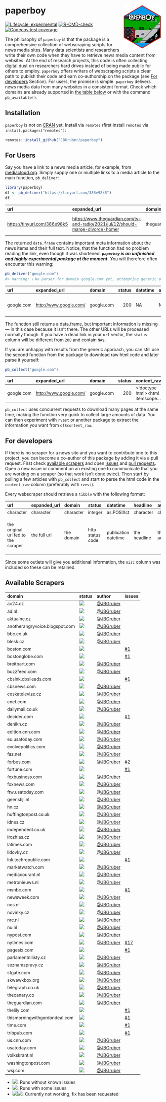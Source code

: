 
# paperboy <img src="man/figures/logo.svg" align="right" height="139" />

<!-- badges: start -->

[![Lifecycle:
experimental](https://img.shields.io/badge/lifecycle-experimental-orange.svg)](https://lifecycle.r-lib.org/articles/stages.html#experimental)
[![R-CMD-check](https://github.com/JBGruber/paperboy/workflows/R-CMD-check/badge.svg)](https://github.com/JBGruber/paperboy/actions)
[![Codecov test
coverage](https://codecov.io/gh/JBGruber/paperboy/branch/main/graph/badge.svg)](https://codecov.io/gh/JBGruber/paperboy?branch=main)
<!-- badges: end -->

The philosophy of `paperboy` is that the package is a comprehensive
collection of webscraping scripts for news media sites. Many data
scientists and researchers write their own code when they have to
retrieve news media content from websites. At the end of research
projects, this code is often collecting digital dust on researchers hard
drives instead of being made public for others to employ. `paperboy`
offers writers of webscraping scripts a clear path to publish their code
and earn co-authorship on the package (see [For
developers](#for-developers) Section). For users, the promise is simple:
`paperboy` delivers news media data from many websites in a consistent
format. Check which domains are already supported in [the table
below](#available-scrapers) or with the command `pb_available()`.

## Installation

`paperboy` is not on [CRAN](https://CRAN.R-project.org) yet. Install via
`remotes` (first install `remotes` via `install.packages("remotes")`:

``` r
remotes::install_github("JBGruber/paperboy")
```

## For Users

Say you have a link to a news media article, for example, from
[mediacloud.org](https://mediacloud.org/). Simply supply one or multiple
links to a media article to the main function, `pb_deliver`:

``` r
library(paperboy)
df <- pb_deliver("https://tinyurl.com/386e98k5")
df
```

| url                            | expanded_url                                                                      | domain          | status | datetime            | author                                                | headline                | text                           | misc |
|:-------------------------------|:----------------------------------------------------------------------------------|:----------------|-------:|:--------------------|:------------------------------------------------------|:------------------------|:-------------------------------|:-----|
| <https://tinyurl.com/386e98k5> | <https://www.theguardian.com/tv-and-radio/2021/jul/12/should-marge-divorce-homer> | theguardian.com |    200 | 2021-07-12 12:00:13 | <https://www.theguardian.com/profile/stuart-heritage> | ’A woman trapped in an… | In the Guide’s weekly Solved!… | NULL |

The returned `data.frame` contains important meta information about the
news items and their full text. Notice, that the function had no problem
reading the link, even though it was shortened. ***`paperboy` is an
unfinished and highly experimental package at the moment.*** You will
therefore often encounter this warning:

``` r
pb_deliver("google.com")
#> Warning: ℹ No parser for domain google.com yet, attempting generic approach.
```

| url        | expanded_url             | domain     | status | datetime | author | headline | text                                                | misc |
|:-----------|:-------------------------|:-----------|-------:|:---------|:-------|:---------|:----------------------------------------------------|:-----|
| google.com | <http://www.google.com/> | google.com |    200 | NA       | NA     | Google   | © 2023 - Datenschutzerklärung - Nutzungsbedingungen | NULL |

The function still returns a data.frame, but important information is
missing — in this case because it isn’t there. The other URLs will be
processed normally though. If you have a dead link in your `url` vector,
the `status` column will be different from `200` and contain `NA`s.

If you are unhappy with results from the generic approach, you can still
use the second function from the package to download raw html code and
later parse it yourself:

``` r
pb_collect("google.com")
```

| url        | expanded_url             | domain     | status | content_raw                        |
|:-----------|:-------------------------|:-----------|-------:|:-----------------------------------|
| google.com | <http://www.google.com/> | google.com |    200 | \<!doctype html\>\<html itemscope… |

`pb_collect` uses concurrent requests to download many pages at the same
time, making the function very quick to collect large amounts of data.
You can then experiment with `rvest` or another package to extract the
information you want from `df$content_raw`.

## For developers

If there is no scraper for a news site and you want to contribute one to
this project, you can become a co-author of this package by adding it
via a pull request. First check [available
scrapers](#available-scrapers) and open
[issues](https://github.com/JBGruber/paperboy/issues) and [pull
requests](https://github.com/JBGruber/paperboy/pulls). Open a new issue
or comment on an existing one to communicate that you are working on a
scraper (so that work isn’t done twice). Then start by pulling a few
articles with `pb_collect` and start to parse the html code in the
`content_raw` column (preferably with `rvest`).

Every webscraper should retrieve a `tibble` with the following format:

| url                                 | expanded_url | domain     | status           | datetime             | headline     | author     | text          | misc                                                                      |
|:------------------------------------|:-------------|:-----------|:-----------------|:---------------------|:-------------|:-----------|:--------------|:--------------------------------------------------------------------------|
| character                           | character    | character  | integer          | as.POSIXct           | character    | character  | character     | list                                                                      |
| the original url fed to the scraper | the full url | the domain | http status code | publication datetime | the headline | the author | the full text | all other information that can be consistently found on a specific outlet |

Since some outlets will give you additional information, the `misc`
column was included so these can be retained.

## Available Scrapers

| domain                         | status                                                        | author                                    | issues                                                 |
|:-------------------------------|:--------------------------------------------------------------|:------------------------------------------|:-------------------------------------------------------|
| ac24.cz                        | ![](https://img.shields.io/badge/status-gold-%23ffd700.svg)   | [@JBGruber](https://github.com/JBGruber/) |                                                        |
| ad.nl                          | ![](https://img.shields.io/badge/status-gold-%23ffd700.svg)   | [@JBGruber](https://github.com/JBGruber/) |                                                        |
| aktualne.cz                    | ![](https://img.shields.io/badge/status-gold-%23ffd700.svg)   | [@JBGruber](https://github.com/JBGruber/) |                                                        |
| anotherangryvoice.blogspot.com | ![](https://img.shields.io/badge/status-gold-%23ffd700.svg)   | [@JBGruber](https://github.com/JBGruber/) |                                                        |
| bbc.co.uk                      | ![](https://img.shields.io/badge/status-gold-%23ffd700.svg)   | [@JBGruber](https://github.com/JBGruber/) |                                                        |
| blesk.cz                       | ![](https://img.shields.io/badge/status-gold-%23ffd700.svg)   | [@JBGruber](https://github.com/JBGruber/) |                                                        |
| boston.com                     | ![](https://img.shields.io/badge/status-requested-lightgrey)  |                                           | [\#1](https://github.com/JBGruber/paperboy/issues/1)   |
| bostonglobe.com                | ![](https://img.shields.io/badge/status-requested-lightgrey)  |                                           | [\#1](https://github.com/JBGruber/paperboy/issues/1)   |
| breitbart.com                  | ![](https://img.shields.io/badge/status-gold-%23ffd700.svg)   | [@JBGruber](https://github.com/JBGruber/) |                                                        |
| buzzfeed.com                   | ![](https://img.shields.io/badge/status-gold-%23ffd700.svg)   | [@JBGruber](https://github.com/JBGruber/) |                                                        |
| cbslnk.cbsileads.com           | ![](https://img.shields.io/badge/status-requested-lightgrey)  |                                           | [\#1](https://github.com/JBGruber/paperboy/issues/1)   |
| cbsnews.com                    | ![](https://img.shields.io/badge/status-gold-%23ffd700.svg)   | [@JBGruber](https://github.com/JBGruber/) |                                                        |
| ceskatelevize.cz               | ![](https://img.shields.io/badge/status-gold-%23ffd700.svg)   | [@JBGruber](https://github.com/JBGruber/) |                                                        |
| cnet.com                       | ![](https://img.shields.io/badge/status-gold-%23ffd700.svg)   | [@JBGruber](https://github.com/JBGruber/) |                                                        |
| dailymail.co.uk                | ![](https://img.shields.io/badge/status-gold-%23ffd700.svg)   | [@JBGruber](https://github.com/JBGruber/) |                                                        |
| decider.com                    | ![](https://img.shields.io/badge/status-requested-lightgrey)  |                                           | [\#1](https://github.com/JBGruber/paperboy/issues/1)   |
| denikn.cz                      | ![](https://img.shields.io/badge/status-gold-%23ffd700.svg)   | [@JBGruber](https://github.com/JBGruber/) |                                                        |
| edition.cnn.com                | ![](https://img.shields.io/badge/status-gold-%23ffd700.svg)   | [@JBGruber](https://github.com/JBGruber/) |                                                        |
| eu.usatoday.com                | ![](https://img.shields.io/badge/status-gold-%23ffd700.svg)   | [@JBGruber](https://github.com/JBGruber/) |                                                        |
| evolvepolitics.com             | ![](https://img.shields.io/badge/status-gold-%23ffd700.svg)   | [@JBGruber](https://github.com/JBGruber/) |                                                        |
| faz.net                        | ![](https://img.shields.io/badge/status-gold-%23ffd700.svg)   | [@JBGruber](https://github.com/JBGruber/) |                                                        |
| forbes.com                     | ![](https://img.shields.io/badge/status-silver-%23C0C0C0.svg) | [@JBGruber](https://github.com/JBGruber/) | [\#2](https://github.com/JBGruber/paperboy/issues/2)   |
| fortune.com                    | ![](https://img.shields.io/badge/status-requested-lightgrey)  |                                           | [\#1](https://github.com/JBGruber/paperboy/issues/1)   |
| foxbusiness.com                | ![](https://img.shields.io/badge/status-gold-%23ffd700.svg)   | [@JBGruber](https://github.com/JBGruber/) |                                                        |
| foxnews.com                    | ![](https://img.shields.io/badge/status-gold-%23ffd700.svg)   | [@JBGruber](https://github.com/JBGruber/) |                                                        |
| ftw.usatoday.com               | ![](https://img.shields.io/badge/status-gold-%23ffd700.svg)   | [@JBGruber](https://github.com/JBGruber/) |                                                        |
| geenstijl.nl                   | ![](https://img.shields.io/badge/status-gold-%23ffd700.svg)   | [@JBGruber](https://github.com/JBGruber/) |                                                        |
| hn.cz                          | ![](https://img.shields.io/badge/status-gold-%23ffd700.svg)   | [@JBGruber](https://github.com/JBGruber/) |                                                        |
| huffingtonpost.co.uk           | ![](https://img.shields.io/badge/status-gold-%23ffd700.svg)   | [@JBGruber](https://github.com/JBGruber/) |                                                        |
| idnes.cz                       | ![](https://img.shields.io/badge/status-gold-%23ffd700.svg)   | [@JBGruber](https://github.com/JBGruber/) |                                                        |
| independent.co.uk              | ![](https://img.shields.io/badge/status-gold-%23ffd700.svg)   | [@JBGruber](https://github.com/JBGruber/) |                                                        |
| irozhlas.cz                    | ![](https://img.shields.io/badge/status-gold-%23ffd700.svg)   | [@JBGruber](https://github.com/JBGruber/) |                                                        |
| latimes.com                    | ![](https://img.shields.io/badge/status-gold-%23ffd700.svg)   | [@JBGruber](https://github.com/JBGruber/) |                                                        |
| lidovky.cz                     | ![](https://img.shields.io/badge/status-gold-%23ffd700.svg)   | [@JBGruber](https://github.com/JBGruber/) |                                                        |
| lnk.techrepublic.com           | ![](https://img.shields.io/badge/status-requested-lightgrey)  |                                           | [\#1](https://github.com/JBGruber/paperboy/issues/1)   |
| marketwatch.com                | ![](https://img.shields.io/badge/status-gold-%23ffd700.svg)   | [@JBGruber](https://github.com/JBGruber/) |                                                        |
| mediacourant.nl                | ![](https://img.shields.io/badge/status-gold-%23ffd700.svg)   | [@JBGruber](https://github.com/JBGruber/) |                                                        |
| metronieuws.nl                 | ![](https://img.shields.io/badge/status-gold-%23ffd700.svg)   | [@JBGruber](https://github.com/JBGruber/) |                                                        |
| msnbc.com                      | ![](https://img.shields.io/badge/status-requested-lightgrey)  |                                           | [\#1](https://github.com/JBGruber/paperboy/issues/1)   |
| newsweek.com                   | ![](https://img.shields.io/badge/status-gold-%23ffd700.svg)   | [@JBGruber](https://github.com/JBGruber/) |                                                        |
| nos.nl                         | ![](https://img.shields.io/badge/status-gold-%23ffd700.svg)   | [@JBGruber](https://github.com/JBGruber/) |                                                        |
| novinky.cz                     | ![](https://img.shields.io/badge/status-gold-%23ffd700.svg)   | [@JBGruber](https://github.com/JBGruber/) |                                                        |
| nrc.nl                         | ![](https://img.shields.io/badge/status-gold-%23ffd700.svg)   | [@JBGruber](https://github.com/JBGruber/) |                                                        |
| nu.nl                          | ![](https://img.shields.io/badge/status-gold-%23ffd700.svg)   | [@JBGruber](https://github.com/JBGruber/) |                                                        |
| nypost.com                     | ![](https://img.shields.io/badge/status-gold-%23ffd700.svg)   | [@JBGruber](https://github.com/JBGruber/) |                                                        |
| nytimes.com                    | ![](https://img.shields.io/badge/status-silver-%23C0C0C0.svg) | [@JBGruber](https://github.com/JBGruber/) | [\#17](https://github.com/JBGruber/paperboy/issues/17) |
| pagesix.com                    | ![](https://img.shields.io/badge/status-requested-lightgrey)  |                                           | [\#1](https://github.com/JBGruber/paperboy/issues/1)   |
| parlamentnilisty.cz            | ![](https://img.shields.io/badge/status-gold-%23ffd700.svg)   | [@JBGruber](https://github.com/JBGruber/) |                                                        |
| seznamzpravy.cz                | ![](https://img.shields.io/badge/status-gold-%23ffd700.svg)   | [@JBGruber](https://github.com/JBGruber/) |                                                        |
| sfgate.com                     | ![](https://img.shields.io/badge/status-gold-%23ffd700.svg)   | [@JBGruber](https://github.com/JBGruber/) |                                                        |
| skwawkbox.org                  | ![](https://img.shields.io/badge/status-gold-%23ffd700.svg)   | [@JBGruber](https://github.com/JBGruber/) |                                                        |
| telegraph.co.uk                | ![](https://img.shields.io/badge/status-gold-%23ffd700.svg)   | [@JBGruber](https://github.com/JBGruber/) |                                                        |
| thecanary.co                   | ![](https://img.shields.io/badge/status-gold-%23ffd700.svg)   | [@JBGruber](https://github.com/JBGruber/) |                                                        |
| theguardian.com                | ![](https://img.shields.io/badge/status-gold-%23ffd700.svg)   | [@JBGruber](https://github.com/JBGruber/) |                                                        |
| thelily.com                    | ![](https://img.shields.io/badge/status-requested-lightgrey)  |                                           | [\#1](https://github.com/JBGruber/paperboy/issues/1)   |
| thismorningwithgordondeal.com  | ![](https://img.shields.io/badge/status-requested-lightgrey)  |                                           | [\#1](https://github.com/JBGruber/paperboy/issues/1)   |
| time.com                       | ![](https://img.shields.io/badge/status-requested-lightgrey)  |                                           | [\#1](https://github.com/JBGruber/paperboy/issues/1)   |
| tribpub.com                    | ![](https://img.shields.io/badge/status-requested-lightgrey)  |                                           | [\#1](https://github.com/JBGruber/paperboy/issues/1)   |
| us.cnn.com                     | ![](https://img.shields.io/badge/status-gold-%23ffd700.svg)   | [@JBGruber](https://github.com/JBGruber/) |                                                        |
| usatoday.com                   | ![](https://img.shields.io/badge/status-gold-%23ffd700.svg)   | [@JBGruber](https://github.com/JBGruber/) |                                                        |
| volkskrant.nl                  | ![](https://img.shields.io/badge/status-gold-%23ffd700.svg)   | [@JBGruber](https://github.com/JBGruber/) |                                                        |
| washingtonpost.com             | ![](https://img.shields.io/badge/status-gold-%23ffd700.svg)   | [@JBGruber](https://github.com/JBGruber/) |                                                        |
| wsj.com                        | ![](https://img.shields.io/badge/status-gold-%23ffd700.svg)   | [@JBGruber](https://github.com/JBGruber/) |                                                        |

- ![](https://img.shields.io/badge/status-gold-%23ffd700.svg): Runs
  without known issues
- ![](https://img.shields.io/badge/status-silver-%23C0C0C0.svg): Runs
  with some issues
- ![](https://img.shields.io/badge/status-broken-%23D8634C)![](https://img.shields.io/badge/status-requested-lightgrey):
  Currently not working, fix has been requested
